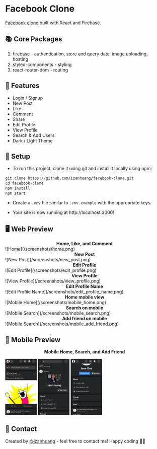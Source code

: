 # Facebook Clone

[Facebook clone](https://facebook-clone-53d9e.firebaseapp.com/) built with React and Firebase.

## 📚 Core Packages

1. firebase - authentication, store and query data, image uploading, hosting
2. styled-components - styling
3. react-router-dom - routing

## 🔧 Features

- Login / Signup
- New Post
- Like
- Comment
- Share
- Edit Profile
- View Profile
- Search & Add Users
- Dark / Light Theme

## 🚀 Setup

- To run this project, clone it using git and install it locally using npm:

```
git clone https://github.com/izanhuang/facebook-clone.git
cd facebook-clone
npm install
npm start
```

- Create a `.env` file similar to `.env.example` with the appropriate keys.

- Your site is now running at http://localhost:3000!

## 🖥️ Web Preview

<figcaption align = "center"><b>Home, Like, and Comment</b></figcaption>
![Home](/screenshots/home.png)

<figcaption align = "center"><b>New Post</b></figcaption>
![New Post](/screenshots/new_post.png)

<figcaption align = "center"><b>Edit Profile</b></figcaption>
![Edit Profile](/screenshots/edit_profile.png)

<figcaption align = "center"><b>View Profile</b></figcaption>
![View Profile](/screenshots/view_profile.png)

<figcaption align = "center"><b>Edit Profile Name</b></figcaption>
![Edit Profile Name](/screenshots/edit_profile_name.png)

<figcaption align = "center"><b>Home mobile view</b></figcaption>
![Mobile Home](/screenshots/mobile_home.png)

<figcaption align = "center"><b>Search on mobile</b></figcaption>
![Mobile Search](/screenshots/mobile_search.png)

<figcaption align = "center"><b>Add friend on mobile</b></figcaption>
![Mobile Search](/screenshots/mobile_add_friend.png)

## 📱 Mobile Preview

<figcaption align = "center"><b>Mobile Home, Search, and Add Friend</b></figcaption>
<p float="left">
  <img src="/screenshots/mobile_home.png" alt="mobile home" width="100" />
  <img src="/screenshots/mobile_search.png" alt="search on mobile" width="100" /> 
  <img src="/screenshots/mobile_add_friend.png" alt="add friend on mobile" width="100" /> 
</p>

## 📧 Contact

Created by [@izanhuang](https://www.linkedin.com/in/izanhuang/) - feel free to contact me!
Happy coding 🎉🙌
